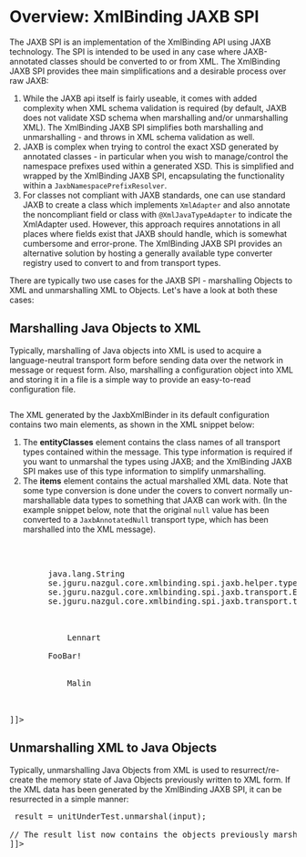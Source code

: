 # Overview: XmlBinding JAXB SPI

The JAXB SPI is an implementation of the XmlBinding API using JAXB technology.
The SPI is intended to be used in any case where JAXB-annotated classes should
be converted to or from XML. The XmlBinding JAXB SPI provides thee main
simplifications and a desirable process over raw JAXB:

1. While the JAXB api itself is fairly useable, it comes with added complexity when
   XML schema validation is required (by default, JAXB does not validate XSD schema
   when marshalling and/or unmarshalling XML). The XmlBinding JAXB SPI simplifies
   both marshalling and unmarshalling - and throws in XML schema validation as well.
2. JAXB is complex when trying to control the exact XSD generated by annotated
   classes - in particular when you wish to manage/control the namespace prefixes
   used within a generated XSD. This is simplified and wrapped by the XmlBinding
   JAXB SPI, encapsulating the functionality within a `JaxbNamespacePrefixResolver`.
3. For classes not compliant with JAXB standards, one can use standard JAXB to
   create a class which implements `XmlAdapter` and also annotate the noncompliant
   field or class with `@XmlJavaTypeAdapter` to indicate the XmlAdapter used.
   However, this approach requires annotations in all places where fields exist
   that JAXB should handle, which is somewhat cumbersome and error-prone. The
   XmlBinding JAXB SPI provides an alternative solution by hosting a generally
   available type converter registry used to convert to and from transport types.

There are typically two use cases for the JAXB SPI - marshalling Objects to XML
and unmarshalling XML to Objects. Let's have a look at both these cases:

## Marshalling Java Objects to XML

Typically, marshalling of Java objects into XML is used to acquire
a language-neutral transport form before sending data over the network
in message or request form. Also, marshalling a configuration object
into XML and storing it in a file is a simple way to provide an easy-to-read
configuration file.

<pre class="brush: java" title="Example marshal method use."><![CDATA[
// Create the xml binder
final JaxbXmlBinder binder = new JaxbXmlBinder();

// Marshal a set of objects into XML
final Person person1 = new Person("Lennart", 44);
final Person person2 = new Person("Malin", 478);
final String xml = unitUnderTest.marshal(person1, "FooBar!", null, person2);
]]></pre>

The XML generated by the JaxbXmlBinder in its default configuration contains
two main elements, as shown in the XML snippet below:

1. The **entityClasses** element contains the class names of all transport types contained
   within the message. This type information is required if you want to unmarshal the types
   using JAXB; and the XmlBinding JAXB SPI makes use of this type information to simplify
   unmarshalling.
2. The **items** element contains the actual marshalled XML data. Note that some type
   conversion is done under the covers to convert normally un-marshallable data types to
   something that JAXB can work with. (In the example snippet below, note that the
   original `null` value has been converted to a `JaxbAnnotatedNull` transport type, which
   has been marshalled into the XML message).

<pre class="brush: xml" title="Example marshalled data."><![CDATA[
<?xml version="1.0" encoding="UTF-8" standalone="yes"?>
<core:entityTransporter xmlns:xs="http://www.w3.org/2001/XMLSchema"
      xmlns:core="http://www.jguru.se/nazgul/core"
      xmlns:xsi="http://www.w3.org/2001/XMLSchema-instance">
    <entityClasses>
        <entityClass>java.lang.String</entityClass>
        <entityClass>se.jguru.nazgul.core.xmlbinding.spi.jaxb.helper.types.Person</entityClass>
        <entityClass>se.jguru.nazgul.core.xmlbinding.spi.jaxb.transport.EntityTransporter</entityClass>
        <entityClass>se.jguru.nazgul.core.xmlbinding.spi.jaxb.transport.type.JaxbAnnotatedNull</entityClass>
    </entityClasses>
    <items>
        <item xsi:type="core:person" age="44">
            <name>Lennart</name>
        </item>
        <item xsi:type="xs:string">FooBar!</item>
        <item xsi:type="core:jaxbAnnotatedNull"/>
        <item xsi:type="core:person" age="478">
            <name>Malin</name>
        </item>
    </items>
</core:entityTransporter>
]]></pre>


## Unmarshalling XML to Java Objects

Typically, unmarshalling Java Objects from XML is used to resurrect/re-create the memory state
of Java Objects previously written to XML form. If the XML data has been generated by the
XmlBinding JAXB SPI, it can be resurrected in a simple manner:

<pre class="brush: java" title="Example unmarshal method use."><![CDATA[
// Create the xml binder
final JaxbXmlBinder binder = new JaxbXmlBinder();

// Unmarshal XML to resurrect the objects previously written
final Reader input = ... read XML data from a stream connected to a file/socket/whatever ...
final List<Object> result = unitUnderTest.unmarshal(input);

// The result list now contains the objects previously marshalled, as per above.
]]></pre>

